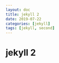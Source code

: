 ```yaml
---
layout: doc
title: jekyll 2
date: 2019-07-22
categories: [jekyll]
tags: [jekyll, second]
---
```


# jekyll 2